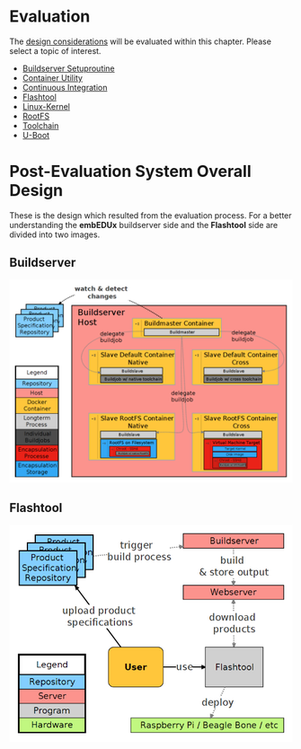 # Evaluation
The [design considerations](design.md) will be evaluated within this chapter.
Please select a topic of interest. 

* [Buildserver Setuproutine](evaluation/buildserver-setuproutine.md)
* [Container Utility](evaluation/container-utility.md)
* [Continuous Integration](evaluation/continuous-integration.md)
* [Flashtool](evaluation/flashtool.md)
* [Linux-Kernel](evaluation/linux.md)
* [RootFS](evaluation/rootfs.md)
* [Toolchain](evaluation/toolchain.md)
* [U-Boot](evaluation/uboot.md)

# Post-Evaluation System Overall Design
These is the design which resulted from the evaluation process. For a better
understanding the **embEDUx** buildserver side and the **Flashtool** side are
divided into two images.

## Buildserver
[![](background/img/post-eval_result_design.png)](background/img/post-eval_result_design.png)

## Flashtool
[![](background/img/post-eval_result_design_flashtool.png)](background/img/post-eval_result_design_flashtool.png)

